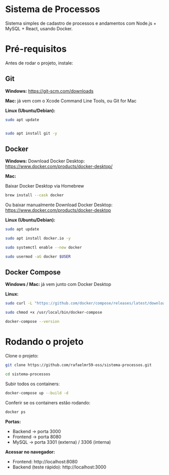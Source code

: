 # Sistema de Processos

Sistema simples de cadastro de processos e andamentos com Node.js + MySQL + React, usando Docker.

# Pré-requisitos

Antes de rodar o projeto, instale:

## Git

**Windows:** https://git-scm.com/downloads

**Mac:** já vem com o Xcode Command Line Tools, ou Git for Mac

**Linux (Ubuntu/Debian):**

```bash
sudo apt update
```

```bash

sudo apt install git -y

```

## Docker

**Windows:**
Download Docker Desktop: https://www.docker.com/products/docker-desktop/

**Mac:**

Baixar Docker Desktop via Homebrew
```bash
brew install --cask docker
```
Ou baixar manualmente
Download Docker Desktop: https://www.docker.com/products/docker-desktop


**Linux (Ubuntu/Debian):**
```bash
sudo apt update
```

```bash
sudo apt install docker.io -y
```

```bash
sudo systemctl enable --now docker
```

```bash
sudo usermod -aG docker $USER
```

## Docker Compose

**Windows / Mac:** já vem junto com Docker Desktop

**Linux:**
```bash
sudo curl -L "https://github.com/docker/compose/releases/latest/download/docker-compose-$(uname -s)-$(uname -m)" -o /usr/local/bin/docker-compose
```

```bash
sudo chmod +x /usr/local/bin/docker-compose
```

```bash
docker-compose --version
```

# Rodando o projeto

Clone o projeto:
```bash
git clone https://github.com/rafaelmr59-oss/sistema-processos.git

```

```bash
cd sistema-processos
```

Subir todos os containers:
```bash
docker-compose up --build -d
```

Conferir se os containers estão rodando:
```bash
docker ps
```

**Portas:**
- Backend → porta 3000
- Frontend → porta 8080
- MySQL → porta 3301 (externa) / 3306 (interna)

**Acessar no navegador:**
- Frontend: http://localhost:8080
- Backend (teste rápido): http://localhost:3000